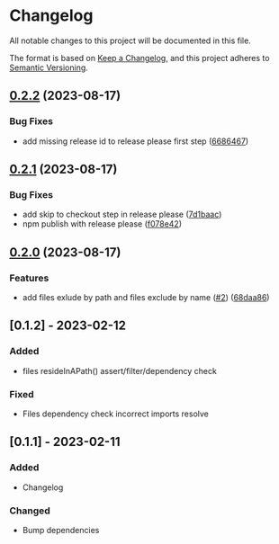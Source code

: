 # Changelog

All notable changes to this project will be documented in this file.

The format is based on [Keep a Changelog](https://keepachangelog.com/en/1.0.0/), and this project
adheres to [Semantic Versioning](https://semver.org/spec/v2.0.0.html).

## [0.2.2](https://github.com/amaro0/ts-arch-unit/compare/v0.2.1...v0.2.2) (2023-08-17)


### Bug Fixes

* add missing release id to release please first step ([6686467](https://github.com/amaro0/ts-arch-unit/commit/6686467232631d713ba4a6ec2b54822f39f805e5))

## [0.2.1](https://github.com/amaro0/ts-arch-unit/compare/v0.2.0...v0.2.1) (2023-08-17)


### Bug Fixes

* add skip to checkout step in release please ([7d1baac](https://github.com/amaro0/ts-arch-unit/commit/7d1baac7c3193eaaf547415417903b7f232ef521))
* npm publish with release please ([f078e42](https://github.com/amaro0/ts-arch-unit/commit/f078e42335b4154f94b9962b4b880857721a76e7))

## [0.2.0](https://github.com/amaro0/ts-arch-unit/compare/v0.1.2...v0.2.0) (2023-08-17)

### Features

- add files exlude by path and files exclude by name
  ([#2](https://github.com/amaro0/ts-arch-unit/issues/2))
  ([68daa86](https://github.com/amaro0/ts-arch-unit/commit/68daa86d19c624a9f35fbfbfe73491ae2d7984dc))

## [0.1.2] - 2023-02-12

### Added

- files resideInAPath() assert/filter/dependency check

### Fixed

- Files dependency check incorrect imports resolve

## [0.1.1] - 2023-02-11

### Added

- Changelog

### Changed

- Bump dependencies
